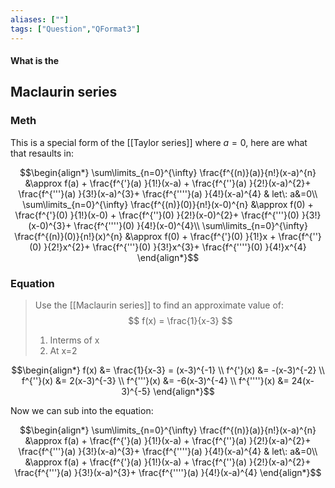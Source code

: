 ```yaml
---
aliases: [""]
tags: ["Question","QFormat3"]
---
```


#### What is the
## Maclaurin series
### Meth
This is a special form of the [[Taylor series]] where $a=0$, here are what that resaults in:

$$\begin{align*}
\sum\limits_{n=0}^{\infty} \frac{f^{(n)}(a)}{n!}(x-a)^{n} &\approx f(a) + \frac{f^{'}(a) }{1!}(x-a) + \frac{f^{''}(a) }{2!}(x-a)^{2}+ \frac{f^{'''}(a) }{3!}(x-a)^{3}+ \frac{f^{''''}(a) }{4!}(x-a)^{4} & let\: a&=0\\
\sum\limits_{n=0}^{\infty} \frac{f^{(n)}(0)}{n!}(x-0)^{n} &\approx f(0) + \frac{f^{'}(0) }{1!}(x-0) + \frac{f^{''}(0) }{2!}(x-0)^{2}+ \frac{f^{'''}(0) }{3!}(x-0)^{3}+ \frac{f^{''''}(0) }{4!}(x-0)^{4}\\
\sum\limits_{n=0}^{\infty} \frac{f^{(n)}(0)}{n!}(x)^{n} &\approx f(0) + \frac{f^{'}(0) }{1!}x + \frac{f^{''}(0) }{2!}x^{2}+ \frac{f^{'''}(0) }{3!}x^{3}+ \frac{f^{''''}(0) }{4!}x^{4}
\end{align*}$$




### Equation
> Use the [[Maclaurin series]] to find an approximate value of:
> $$ f(x) = \frac{1}{x-3} $$
> 1) Interms of x
> 2) At x=2

$$\begin{align*}
 f(x) &= \frac{1}{x-3} = (x-3)^{-1} \\
f^{'}(x) &= -(x-3)^{-2} \\
f^{''}(x) &= 2(x-3)^{-3} \\
f^{'''}(x) &= -6(x-3)^{-4} \\
f^{''''}(x) &= 24(x-3)^{-5} 
\end{align*}$$

Now we can sub into the equation:

$$\begin{align*}
\sum\limits_{n=0}^{\infty} \frac{f^{(n)}(a)}{n!}(x-a)^{n} &\approx f(a) + \frac{f^{'}(a) }{1!}(x-a) + \frac{f^{''}(a) }{2!}(x-a)^{2}+ \frac{f^{'''}(a) }{3!}(x-a)^{3}+ \frac{f^{''''}(a) }{4!}(x-a)^{4} & let\: a&=0\\
&\approx f(a) + \frac{f^{'}(a) }{1!}(x-a) + \frac{f^{''}(a) }{2!}(x-a)^{2}+ \frac{f^{'''}(a) }{3!}(x-a)^{3}+ \frac{f^{''''}(a) }{4!}(x-a)^{4}
\end{align*}$$

